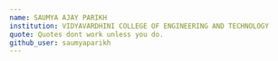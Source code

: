 ```yaml
---
name: SAUMYA AJAY PARIKH 
institution: VIDYAVARDHINI COLLEGE OF ENGINEERING AND TECHNOLOGY
quote: Quotes dont work unless you do. 
github_user: saumyaparikh
---
```


